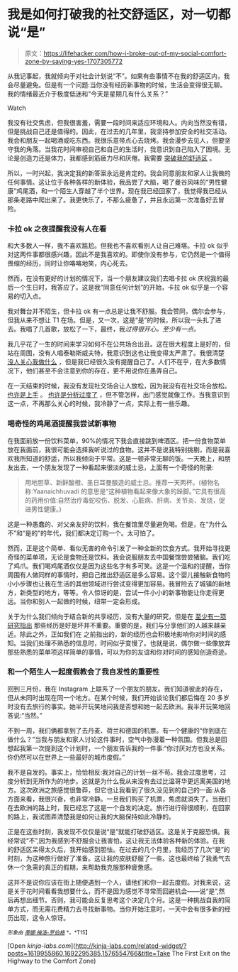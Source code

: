 # 我是如何打破我的社交舒适区，对一切都说“是”

> 原文：<https://lifehacker.com/how-i-broke-out-of-my-social-comfort-zone-by-saying-yes-1707305772>

从我记事起，我就倾向于对社会计划说“不”。如果有些事情不在我的舒适区内，我会尽量避免。但是有一个问题:当你没有经历新事物的时候，生活会变得很无聊。我的情绪最近介于极度低迷和“今天是星期几有什么关系？”

Watch

我没有社交焦虑，但我很害羞，需要一段时间来适应环境和人。内向当然没有错，但是挑战自己还是值得的。因此，在过去的几年里，我坚持参加安全的社交活动。我会和朋友一起喝酒或吃东西。我很乐意带点心去烧烤。我会漫步去见人，但要坚守我的角落。当我花时间审视自己和自己的生活时，我意识到自己陷入了困境。无论是创造力还是体力，我都感到筋疲力尽和厌倦。我需要 [突破我的舒适区](https://lifehacker.com/the-science-of-breaking-out-of-your-comfort-zone-and-w-656426705) 。

所以，一时兴起，我决定我的新答案永远是肯定的。我会同意朋友和家人让我做的任何事情。这让位于各种各样的新体验，我品尝了大脑，喝了曼谷风味的“男性健康”鸡尾酒，和一个陌生人穿越了半个世界。现在我已经回家了，我觉得我已经从那条老路中爬出来了。我更快乐了，不那么疲惫了，并且永远第一次准备好去冒险。

### 卡拉 ok 之夜提醒我没有人在看

和大多数人一样，我不喜欢尴尬。但我也不喜欢看别人让自己难堪。卡拉 ok 似乎对这两件事都很感兴趣，因此不是我喜欢的。即使你没有参与，它仍然是一个值得畏缩的经历，同时让你咯咯地笑，内心死去。

然而，在没有更好的计划的情况下，当一个朋友建议我们去唱卡拉 ok 庆祝我的最后一个生日时，我答应了。这是我“同意任何计划”的开始，卡拉 ok 似乎是一个容易的切入点。

我对舞台并不陌生，但卡拉 ok 有一点总是让我不舒服。我会赞同，偶尔会参与，但我从来不想让 T1 在场。但是，又一次，这是“是”的时候，所以我一头扎了进去。我唱了几首歌，放松了一下，最终，我*过得很开心。至少有一点。*

我几乎花了一生的时间来学习如何不在公共场合出丑。这在很大程度上是好的，但站在周围，没有人唱泰勒斯威夫特，我意识到这也让我变得太严肃了。我很清楚 [没人关心我做什么](http://lifehacker.com/no-one-cares-so-do-what-you-want-1078553998) ，但是我已经很久没有提醒自己了。人们不在乎，在大多数情况下，他们甚至不会注意到你的存在，更不用说你在愚弄自己。

在一天结束的时候，我没有发现社交场合让人放松，因为我没有在社交场合放松。 [也许是上手](https://lifehacker.com/confessions-of-a-recovering-lifehacker-5912815) 。 [也许是分析过度了](http://lifehacker.com/how-to-stop-over-analyzing-every-conversation-1639253515#_ga=1.16405046.1835303237.1411253018) ，但不管怎样，出门感觉就像工作。当我意识到这一点，不再那么关心的时候，我冷静了一点，实际上有一些乐趣。

### 喝奇怪的鸡尾酒提醒我尝试新事物

在我面前放一份饮料菜单，90%的情况下我会直接跳到啤酒区。把一份食物菜单放在我面前，我很可能会选择我听说过的食物。这并不是说我特别挑剔，而是我喜欢我所知道的舒适，所以我倾向于平常。这是一顿非常无聊的饭。一天晚上，和朋友出去，一个朋友发现了一种看起来很淡的威士忌，上面有一个奇怪的附录:

> 用地胆草、新鲜酸橙、圣日耳曼酿造的威士忌。推荐一天两杯。(植物名称:Yaanaichhuvadi 的意思是“这种植物看起来像大象的跺脚。”它具有很高的药用价值:自然治疗毒蛇咬伤、脱发、心脏病、肝病、关节炎、发烧，促进男性健康。)

这是一种愚蠢的、对父亲友好的饮料，我在餐馆里尽量避免喝。但是，在“为什么不”和“是的”的年代，我们都决定订购一个。太可怕了。

然而，正是这个简单、看似无害的命令引发了一种全新的饮食方式。我开始寻找更奇怪的菜单项，无论是食物还是饮料。我会说服朋友去中国餐馆尝尝猪脑。我们吃了鸡爪。我们喝鸡尾酒仅仅是因为这些名字有多可笑。这是一个温和的提醒，当你周围有人做同样的事情时，把自己推出舒适区是多么容易。这个婴儿接触新食物的小小步骤也让我在生活的其他领域进行尝试变得更加容易。我冒险去了城镇的新地方，新类型的地方，等等。令人惊讶的是，尝试一件小小的新事物能让你走得更远。当你和别人一起做的时候，纽带一定会形成。

关于为什么我们倾向于结合新的共享经历，没有大量的研究，但是在 [至少有一项研究指出](http://pss.sagepub.com/content/25/12/2209) 那些经历是好是坏并不重要。重要的是，我们与分享他们的人越来越亲近。除此之外，正如我们在 之前指出的，新的经历也会积极地影响你对时间的感知。当我们处理不熟悉的信息时，时间似乎变慢了。也就是说，偶尔做一些像放弃那些熟悉的菜单项这样简单的事情，可以为你的友谊和你对时间的感知创造奇迹。

### 和一个陌生人一起度假教会了我自发性的重要性

回到三月份，我在 Instagram 上联系了一个朋友的朋友。我们知道彼此的存在，但从未同时出现在同一个地方。在某个时候，我们开始谈论我们都后悔在 20 多岁时没有去旅行的事实。她半开玩笑地问我是否想和她一起去欧洲。我半开玩笑地回答说:“当然。”

不到一周，我们俩都拿到了去丹麦、荷兰和德国的机票。有一个健康的“你到底在做什么？”当我与朋友和家人讨论这件事时，空气中弥漫着一种氛围。但我总是回想起我第一次提到这个计划时，一个朋友告诉我的一件事:“你讨厌对方也没关系。你仍然可以在世界上一些最好的城市度假。”

我不是自发的。事实上，恰恰相反:我对自己的计划一丝不苟。我会过度思考，过度分析到无所作为的地步。这就是为什么我从来没有去过比温哥华更远离美国的地方。这次欧洲之旅感觉很鲁莽，但它也让我看到了很久没见到的自己的一面:从各方面来看，我很兴奋，也非常冷静。一旦我们购买了机票，焦虑就消失了。当我们在去欧洲的路上时，我已经忘了这是一个自发的决定。旅行进行得很顺利，在回家的路上，我试图弄清楚我是如何让我的大脑保持如此冷静的。

正是在这些时刻，我发现不仅仅是说“是”就能打破舒适区。这是关于克服恐惧。我经常说“不”,因为我感到不舒服会让我害怕，这让我无法体验各种新的体验。在我的舒适区呆得太久后，我开始感到胆怯。在过去的几个月里，我经历了几次“是”的时刻，为这种旅行做好了准备。这让我的皮肤舒服了一些。这也最终给了我勇气去休一个急需的真正的假期，来帮助我克服那种疲惫感。

这并不是说你应该在街上随便遇到一个人，请他们和你一起去度假。对我来说，这是关于花时间看看我想要什么，而不是因为感觉不寻常而回避机会——说“是”,然后再想出细节。否则，我可能会反复思考这个决定几个月。这是一种挑战自我的简单方式，而无需花费精力去寻找新事物。当你开始注意时，一天中会有很多新的经历出现，这令人惊讶。

<small>*形象由*</small> [<small>*蒂娜·梅洛-罗伯格*</small>](http://vervex.ca/) <small>*。*T15】</small>

[Open *kinja-labs.com*](http://kinja-labs.com/related-widget/?posts=1619955860,1692295385,1576554766&title=Take The First Exit on the Highway to the Comfort Zone)